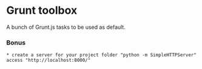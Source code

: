 Grunt toolbox
=============

A bunch of Grunt.js tasks to be used as default.

### Bonus

	* create a server for your project folder "python -m SimpleHTTPServer" access "http://localhost:8000/"